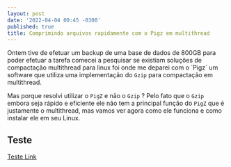 ```yaml
---
layout: post
date: '2022-04-04 00:45 -0300'
published: true
title: Comprimindo arquivos rapidamente com o Pigz em multithread
---
```

Ontem tive de efetuar um backup de uma base de dados de 800GB para poder efetuar a tarefa comecei a pesquisar se existiam soluções de compactação multithread para linux foi onde me deparei com o ´Pigz´ um software que utiliza uma implementação do `Gzip` para compactação em multithread.

Mas porque resolvi utilizar o `PigZ` e não o `Gzip` ? Pelo fato que o `Gzip` embora seja rápido e eficiente ele não tem a principal função do `PigZ` que é justamente o multithread, mas vamos ver agora como ele funciona e como instalar ele em seu Linux.

## Teste



[Teste Link](#Teste)
